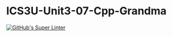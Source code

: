 # ICS3U-Unit3-07-Cpp-Grandma

[![GitHub's Super Linter](https://github.com/lily-liu-17/ICS3U-Unit3-07-Cpp-Grandma/workflows/GitHub's%20Super%20Linter/badge.svg)](https://github.com/lily-liu-17/ICS3U-Unit3-07-Cpp-Grandma/actions)
